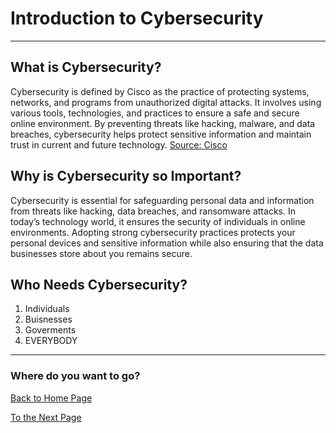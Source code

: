 # Introduction to Cybersecurity 

---
## What is Cybersecurity?
Cybersecurity is defined by Cisco as the practice of protecting systems, networks, and programs from unauthorized digital attacks. It involves using various tools, technologies, and practices to ensure a safe and secure online environment. By preventing threats like hacking, malware, and data breaches, cybersecurity helps protect sensitive information and maintain trust in current and future technology.
[Source: Cisco ](https://www.cisco.com/site/us/en/learn/topics/security/what-is-cybersecurity.html#tabs-7edb32179e-item-d43da2dc1e-tab)

## Why is Cybersecurity so Important?
Cybersecurity is essential for safeguarding personal data and information from threats like hacking, data breaches, and ransomware attacks. In today’s technology world, it ensures the security of individuals in online environments. Adopting strong cybersecurity practices protects your personal devices and sensitive information while also ensuring that the data businesses store about you remains secure.

## Who Needs Cybersecurity?
1. Individuals
2. Buisnesses
3. Goverments
4. EVERYBODY

---
### Where do you want to go?
[Back to Home Page](README.md)

[To the Next Page](terms.md)


